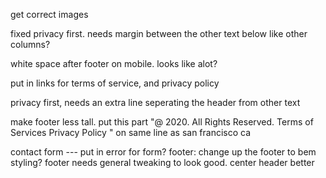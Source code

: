 get correct images

fixed privacy first. needs margin between the other text below like other columns?

white space after footer on mobile. looks like alot?

put in links for terms of service, and privacy policy


privacy first, needs an extra line seperating the header from other text


make footer less tall. put this part "@ 2020. All Rights Reserved. Terms of Services Privacy Policy
"
on same line as san francisco ca







contact form --- put in error for form?
footer: change up the footer to bem styling? footer needs general tweaking to look good.
center header better